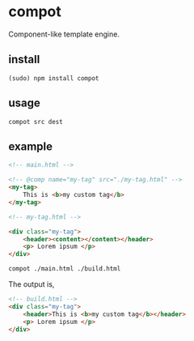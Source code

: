 # compot

Component-like template engine.

## install

```
(sudo) npm install compot
```

## usage

```
compot src dest
```

## example

```html
<!-- main.html -->

<!-- @comp name="my-tag" src="./my-tag.html" -->
<my-tag>
    This is <b>my custom tag</b>
</my-tag>
```

```html
<!-- my-tag.html -->

<div class="my-tag">
    <header><content></content></header>
    <p> Lorem ipsum </p>
</div>
```

```bash
compot ./main.html ./build.html
```

The output is,

```html
<!-- build.html -->
<div class="my-tag">
    <header>This is <b>my custom tag</b></header>
    <p> Lorem ipsum </p>
</div>
```
